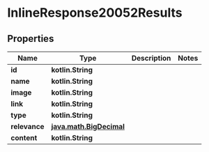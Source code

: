 
# InlineResponse20052Results

## Properties
Name | Type | Description | Notes
------------ | ------------- | ------------- | -------------
**id** | **kotlin.String** |  | 
**name** | **kotlin.String** |  | 
**image** | **kotlin.String** |  | 
**link** | **kotlin.String** |  | 
**type** | **kotlin.String** |  | 
**relevance** | [**java.math.BigDecimal**](java.math.BigDecimal.md) |  | 
**content** | **kotlin.String** |  | 



